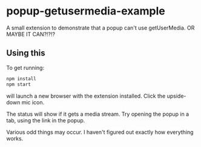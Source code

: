 # popup-getusermedia-example

A small extension to demonstrate that a popup can't use getUserMedia. OR MAYBE IT CAN?!?!?

## Using this

To get running:

```sh
npm install
npm start
```

will launch a new browser with the extension installed. Click the upside-down mic icon.

The status will show if it gets a media stream. Try opening the popup in a tab, using the link in the popup.

Various odd things may occur. I haven't figured out exactly how everything works.
